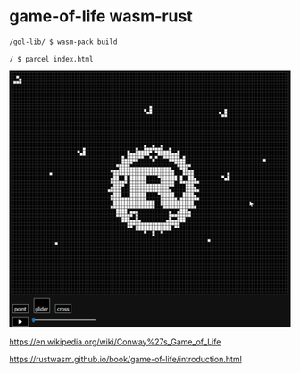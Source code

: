 # game-of-life wasm-rust
`/gol-lib/ $ wasm-pack build`

`/ $ parcel index.html`

![run](.readme/run3.gif)

https://en.wikipedia.org/wiki/Conway%27s_Game_of_Life

https://rustwasm.github.io/book/game-of-life/introduction.html
